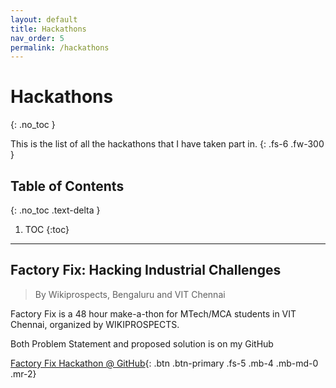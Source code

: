 ```yaml
---
layout: default
title: Hackathons
nav_order: 5
permalink: /hackathons
---
```


# Hackathons
{: .no_toc }

This is the list of all the hackathons that I have taken part in.
{: .fs-6 .fw-300 }

## Table of Contents
{: .no_toc .text-delta }

1. TOC
{:toc}

---

## Factory Fix: Hacking Industrial Challenges

> By Wikiprospects, Bengaluru and VIT Chennai

Factory Fix is a 48 hour make-a-thon for MTech/MCA students in VIT Chennai, organized by WIKIPROSPECTS.

Both Problem Statement and proposed solution is on my GitHub

[Factory Fix Hackathon @ GitHub][hackathon1]{: .btn .btn-primary .fs-5 .mb-4 .mb-md-0 .mr-2}

<!-- Links -->
[hackathon1]: https://github.com/d33pster/email-marketting-hackathon/